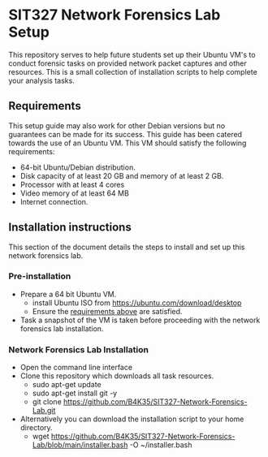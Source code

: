 # SIT327 Network Forensics Lab Setup

This repository serves to help future students set up their Ubuntu VM's to conduct forensic tasks on provided network packet captures and other resources. This is a small collection of installation scripts to help complete your analysis tasks. 

## Requirements
This setup guide may also work for other Debian versions but no guarantees can be made for its success. This guide has been catered towards the use of an Ubuntu VM. This VM should satisfy the following requirements:

* 64-bit Ubuntu/Debian distribution.
* Disk capacity of at least 20 GB and memory of at least 2 GB.
* Processor with at least 4 cores
* Video memory of at least 64 MB
* Internet connection.

## Installation instructions
This section of the document details the steps to install and set up this network forensics lab.

### Pre-installation
* Prepare a 64 bit Ubuntu VM.
	* install Ubuntu ISO from https://ubuntu.com/download/desktop
	* Ensure the [requirements above](#requirements) are satisfied.
* Task a snapshot of the VM is taken before proceeding with the network forensics lab installation.

### Network Forensics Lab Installation
* Open the command line interface
* Clone this repository which downloads all task resources.
	* sudo apt-get update
	* sudo apt-get install git -y
	* git clone https://github.com/B4K35/SIT327-Network-Forensics-Lab.git
 * Alternatively you can download the installation script to your home directory.
	* wget https://github.com/B4K35/SIT327-Network-Forensics-Lab/blob/main/installer.bash -O ~/installer.bash

